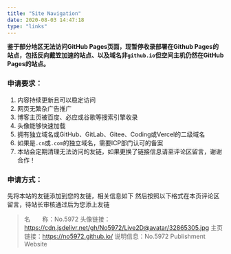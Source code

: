 ```yaml
---
title: "Site Navigation"
date: 2020-08-03 14:47:18
type: "links"
---
```


**鉴于部分地区无法访问GitHub Pages页面，现暂停收录部署在Github Pages的站点，包括反向戴笠加速的站点、以及域名非```github.io```但空间主机仍然在GitHub Pages的站点。**

### 申请要求：

1. 内容持续更新且可以稳定访问
2. 网页无繁杂广告推广
3. 博客主页被百度、必应或谷歌等搜索引擎收录
4. 头像能够快速加载
5. 拥有独立域名或GitHub、GitLab、Gitee、Coding或Vercel的二级域名
6. 如果是```.cn```或```.com```的独立域名，需要ICP部门认可的备案
7. 本站会定期清理无法访问的友链，如果更换了链接信息请至评论区留言，谢谢合作！

### 申请方式：

先将本站的友链添加到您的友链，相关信息如下
        然后按照以下格式在本页评论区留言，待站长审核通过后为您添上友链

>名　　称：No.5972
              头像链接：https://cdn.jsdelivr.net/gh/No5972/Live2D@avatar/32865305.jpg
              主页链接：https://no5972.github.io/
              说明信息：No.5972 Publishment Website

